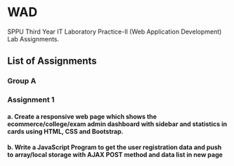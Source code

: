# WAD
SPPU Third Year IT Laboratory Practice-II (Web Application Development) Lab Assignments.

## List of Assignments
### Group A <br>
### Assignment 1
#### a. Create a responsive web page which shows the ecommerce/college/exam admin dashboard with sidebar and statistics in cards using HTML, CSS and Bootstrap.
#### b. Write a JavaScript Program to get the user registration data and push to array/local storage with AJAX POST method and data list in new page
